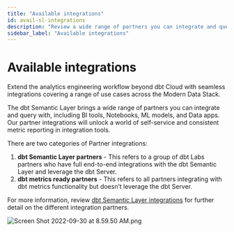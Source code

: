 ```yaml
---
title: "Available integrations"
id: avail-sl-integrations
description: "Review a wide range of partners you can integrate and query with the dbt Semantic Layer."
sidebar_label: "Available integrations"
---
```


# Available integrations

Extend the analytics engineering workflow beyond dbt Cloud with seamless integrations covering a range of use cases across the Modern Data Stack. 

The dbt Semantic Layer brings a wide range of partners you can integrate and query with, including BI tools, Notebooks, ML models, and Data apps.  Our partner integrations will unlock a world of self-service and consistent metric reporting in integration tools. 

There are two categories of Partner integrations: 

1. **dbt Semantic Layer partners** - This refers to a group of dbt Labs partners who have full end-to-end integrations with the dbt Semantic Layer and leverage the dbt Server. 
2. **dbt metrics ready partners** - This refers to all partners integrating with dbt metrics functionality but doesn’t leverage the dbt Server.

 For more information, review [dbt Semantic Layer integrations](https://www.getdbt.com/product/semantic-layer-integrations) for further detail on the different integration partners.

![Screen Shot 2022-09-30 at 8.59.50 AM.png](https://s3-us-west-2.amazonaws.com/secure.notion-static.com/39f4b918-6f39-4ccc-85c0-887392fd7d20/Screen_Shot_2022-09-30_at_8.59.50_AM.png)
